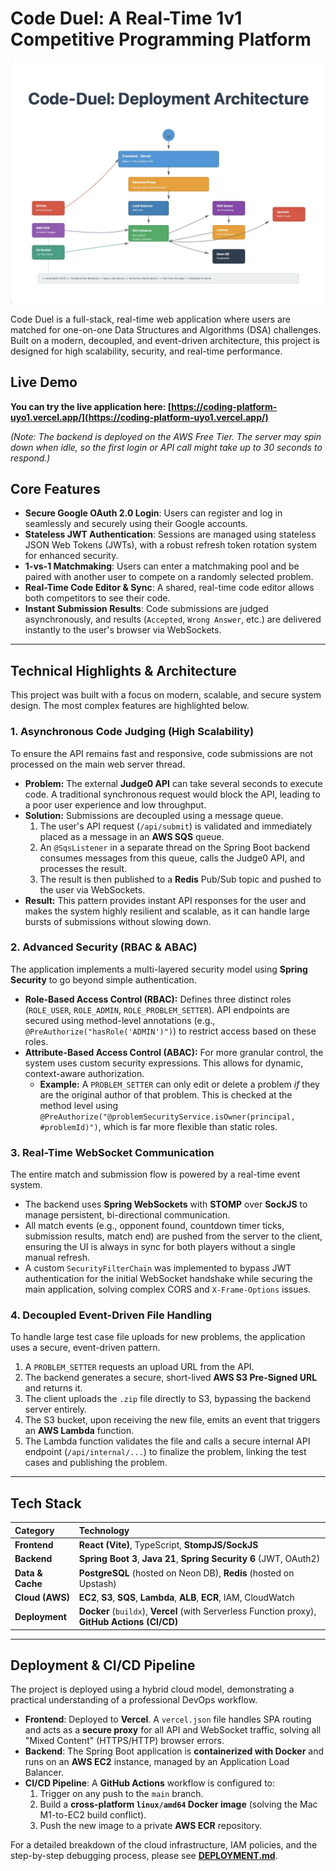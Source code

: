 # Code Duel: A Real-Time 1v1 Competitive Programming Platform

![Code-Duel Architecture Diagram](./assets/4F17645B-B8AD-45B5-8DC4-F5A88A835E20_1_201_a.jpeg)

Code Duel is a full-stack, real-time web application where users are matched for one-on-one Data Structures and Algorithms (DSA) challenges. Built on a modern, decoupled, and event-driven architecture, this project is designed for high scalability, security, and real-time performance.

##  Live Demo

**You can try the live application here: [https://coding-platform-uyo1.vercel.app/](https://coding-platform-uyo1.vercel.app/)**

*(Note: The backend is deployed on the AWS Free Tier. The server may spin down when idle, so the first login or API call might take up to 30 seconds to respond.)*

##  Core Features

* **Secure Google OAuth 2.0 Login**: Users can register and log in seamlessly and securely using their Google accounts.
* **Stateless JWT Authentication**: Sessions are managed using stateless JSON Web Tokens (JWTs), with a robust refresh token rotation system for enhanced security.
* **1-vs-1 Matchmaking**: Users can enter a matchmaking pool and be paired with another user to compete on a randomly selected problem.
* **Real-Time Code Editor & Sync**: A shared, real-time code editor allows both competitors to see their code.
* **Instant Submission Results**: Code submissions are judged asynchronously, and results (`Accepted`, `Wrong Answer`, etc.) are delivered instantly to the user's browser via WebSockets.

---

##  Technical Highlights & Architecture

This project was built with a focus on modern, scalable, and secure system design. The most complex features are highlighted below.

### 1. Asynchronous Code Judging (High Scalability)

To ensure the API remains fast and responsive, code submissions are not processed on the main web server thread.

* **Problem:** The external **Judge0 API** can take several seconds to execute code. A traditional synchronous request would block the API, leading to a poor user experience and low throughput.
* **Solution:** Submissions are decoupled using a message queue.
    1.  The user's API request (`/api/submit`) is validated and immediately placed as a message in an **AWS SQS** queue.
    2.  An `@SqsListener` in a separate thread on the Spring Boot backend consumes messages from this queue, calls the Judge0 API, and processes the result.
    3.  The result is then published to a **Redis** Pub/Sub topic and pushed to the user via WebSockets.
* **Result:** This pattern provides instant API responses for the user and makes the system highly resilient and scalable, as it can handle large bursts of submissions without slowing down.

### 2. Advanced Security (RBAC & ABAC)

The application implements a multi-layered security model using **Spring Security** to go beyond simple authentication.

* **Role-Based Access Control (RBAC):** Defines three distinct roles (`ROLE_USER`, `ROLE_ADMIN`, `ROLE_PROBLEM_SETTER`). API endpoints are secured using method-level annotations (e.g., `@PreAuthorize("hasRole('ADMIN')")`) to restrict access based on these roles.
* **Attribute-Based Access Control (ABAC):** For more granular control, the system uses custom security expressions. This allows for dynamic, context-aware authorization.
    * **Example:** A `PROBLEM_SETTER` can only edit or delete a problem *if* they are the original author of that problem. This is checked at the method level using `@PreAuthorize("@problemSecurityService.isOwner(principal, #problemId)")`, which is far more flexible than static roles.

### 3. Real-Time WebSocket Communication

The entire match and submission flow is powered by a real-time event system.

* The backend uses **Spring WebSockets** with **STOMP** over **SockJS** to manage persistent, bi-directional communication.
* All match events (e.g., opponent found, countdown timer ticks, submission results, match end) are pushed from the server to the client, ensuring the UI is always in sync for both players without a single manual refresh.
* A custom `SecurityFilterChain` was implemented to bypass JWT authentication for the initial WebSocket handshake while securing the main application, solving complex CORS and `X-Frame-Options` issues.

### 4. Decoupled Event-Driven File Handling

To handle large test case file uploads for new problems, the application uses a secure, event-driven pattern.

1.  A `PROBLEM_SETTER` requests an upload URL from the API.
2.  The backend generates a secure, short-lived **AWS S3 Pre-Signed URL** and returns it.
3.  The client uploads the `.zip` file directly to S3, bypassing the backend server entirely.
4.  The S3 bucket, upon receiving the new file, emits an event that triggers an **AWS Lambda** function.
5.  The Lambda function validates the file and calls a secure internal API endpoint (`/api/internal/...`) to finalize the problem, linking the test cases and publishing the problem.

---

##  Tech Stack

| Category | Technology |
| :--- | :--- |
| **Frontend** | **React (Vite)**, TypeScript, **StompJS/SockJS** |
| **Backend** | **Spring Boot 3**, **Java 21**, **Spring Security 6** (JWT, OAuth2) |
| **Data & Cache** | **PostgreSQL** (hosted on Neon DB), **Redis** (hosted on Upstash) |
| **Cloud (AWS)** | **EC2**, **S3**, **SQS**, **Lambda**, **ALB**, **ECR**, IAM, CloudWatch |
| **Deployment** | **Docker** (`buildx`), **Vercel** (with Serverless Function proxy), **GitHub Actions (CI/CD)** |

---

##  Deployment & CI/CD Pipeline

The project is deployed using a hybrid cloud model, demonstrating a practical understanding of a professional DevOps workflow.

* **Frontend**: Deployed to **Vercel**. A `vercel.json` file handles SPA routing and acts as a **secure proxy** for all API and WebSocket traffic, solving all "Mixed Content" (HTTPS/HTTP) browser errors.
* **Backend**: The Spring Boot application is **containerized with Docker** and runs on an **AWS EC2** instance, managed by an Application Load Balancer.
* **CI/CD Pipeline**: A **GitHub Actions** workflow is configured to:
    1.  Trigger on any push to the `main` branch.
    2.  Build a **cross-platform `linux/amd64` Docker image** (solving the Mac M1-to-EC2 build conflict).
    3.  Push the new image to a private **AWS ECR** repository.

For a detailed breakdown of the cloud infrastructure, IAM policies, and the step-by-step debugging process, please see **[DEPLOYMENT.md](DEPLOYMENT.md)**.